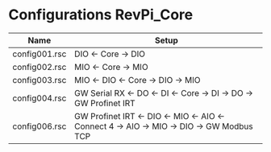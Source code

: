 # Configurations RevPi_Core

| Name          | Setup                                                                                     |
| ---           | ---                                                                                       |
| config001.rsc | DIO <- Core -> DIO                                                                        |
| config002.rsc | MIO <- Core -> MIO                                                                        |
| config003.rsc | MIO <- DIO <- Core -> DIO -> MIO                                                          |
| config004.rsc | GW Serial RX <- DO <- DI <- Core -> DI -> DO -> GW Profinet IRT                           |
| config006.rsc | GW Profinet IRT <- DIO <- MIO <- AIO <- Connect 4 -> AIO -> MIO -> DIO -> GW Modbus TCP   |